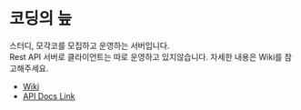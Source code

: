 # 코딩의 늪 
스터디, 모각코를 모집하고 운영하는 서버입니다.  
Rest API 서버로 클라이언트는 따로 운영하고 있지않습니다.
자세한 내용은 Wiki를 참고해주세요.   
- [Wiki](https://github.com/Kwoojong/coding_swamp/wiki)
- [API Docs Link](http://52.79.50.196:8080/docs/index.html)
